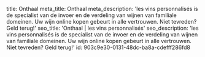 title: Onthaal
meta_title: Onthaal
meta_description: 'les vins personnalisés is de specialist van de invoer en de verdeling van wijnen van familiale domeinen. Uw wijn online kopen gebeurt in alle vertrouwen. Niet tevreden? Geld terug!'
seo_title: 'Onthaal | les vins personnalisés'
seo_description: 'les vins personnalisés is de specialist van de invoer en de verdeling van wijnen van familiale domeinen. Uw wijn online kopen gebeurt in alle vertrouwen. Niet tevreden? Geld terug!'
id: 903c9e30-0131-48dc-ba8a-cdefff286fd8
